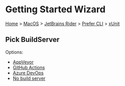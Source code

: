 <!--
GENERATED FILE - DO NOT EDIT
This file was generated by [MarkdownSnippets](https://github.com/SimonCropp/MarkdownSnippets).
Source File: /docs/mdsource/wiz/MacOS_Rider_Cli_xUnit.source.md
To change this file edit the source file and then run MarkdownSnippets.
-->

# Getting Started Wizard

[Home](/docs/wiz/readme.md) > [MacOS](MacOS.md) > [JetBrains Rider](MacOS_Rider.md) > [Prefer CLI](MacOS_Rider_Cli.md) > [xUnit](MacOS_Rider_Cli_xUnit.md)

## Pick BuildServer

Options:
 * [AppVeyor](MacOS_Rider_Cli_xUnit_AppVeyor.md)
 * [GitHub Actions](MacOS_Rider_Cli_xUnit_GitHubActions.md)
 * [Azure DevOps](MacOS_Rider_Cli_xUnit_AzureDevOps.md)
 * [No build server](MacOS_Rider_Cli_xUnit_None.md)
